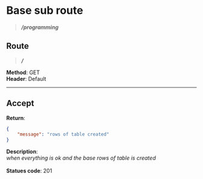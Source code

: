 # Base sub route

> ***/programming***

## Route

> ***/***

**Method**: GET\
**Header**: Default

***

## Accept

**Return**:

```json
{
    "message": "rows of table created"
}
```

**Description**:\
*when everything is ok and the base rows of table is created*\
\
**Statues code**: 201
